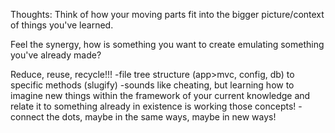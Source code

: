 Thoughts:
Think of how your moving parts fit into the bigger picture/context of things you've learned.

Feel the synergy, how is something you want to create emulating something you've already made?

Reduce, reuse, recycle!!!
-file tree structure (app>mvc, config, db) to specific methods (slugify)
-sounds like cheating, but learning how to imagine new things 
within the framework of your current knowledge and relate it to something already in existence is working those concepts!
-connect the dots, maybe in the same ways, maybe in new ways!
